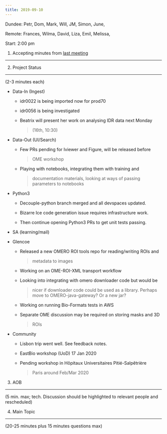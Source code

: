 ```yaml
---
title: 2019-09-10
---
```


Dundee: Petr, Dom, Mark, Will, JM, Simon, June,

Remote: Frances, Wilma, David, Liza, Emil, Melissa,

Start: 2:00 pm

1. Accepting minutes from [<u>last meeting</u>](https://drive.google.com/open?id=1TndXeC3wQSZVEaB5ZGpEAaPRl1QAufSI)
-------------------------------------------------------------------------------------------------------------------

2. Project Status
-----------------

(2-3 minutes each)

-   Data-In (Ingest)

    -   idr0022 is being imported now for prod70

    -   idr0056 is being investigated

    -   Beatrix will present her work on analysing IDR data next Monday
        > (16th, 10:30)

-   Data-Out (UI/Search)

    -   Few PRs pending for Iviewer and Figure, will be released before
        > OME workshop

    -   Playing with notebooks, integrating them with training and
        > documentation materials, looking at ways of passing parameters
        > to notebooks

-   Python3

    -   Decouple-python branch merged and all devspaces updated.

    -   Bizarre Ice code generation issue requires infrastructure work.

    -   Then continue opening Python3 PRs to get unit tests passing.

-   SA (learning/mail)

-   Glencoe

    -   Released a new OMERO ROI tools repo for reading/writing ROIs and
        > metadata to images

    -   Working on an OME-ROI-XML transport workflow

    -   Looking into integrating with omero downloader code but would be
        > nicer if downloader code could be used as a library. Perhaps
        > move to OMERO-java-gateway? Or a new jar?

    -   Working on running Bio-Formats tests in AWS

    -   Separate OME discussion may be required on storing masks and 3D
        > ROIs

-   Community

    -   Lisbon trip went well. See feedback notes.

    -   EastBio workshop (UoD) 17 Jan 2020

    -   Pending workshop in Hôpitaux Universitaires Pitié-Salpêtrière
        > Paris around Feb/Mar 2020

3. AOB
------

(5 min. max; tech. Discussion should be highlighted to relevant people
and rescheduled)

4. Main Topic
-------------

(20-25 minutes plus 15 minutes questions max)
